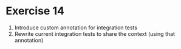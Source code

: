 # Exercise 14

1. Introduce custom annotation for integration tests
1. Rewrite current integration tests to share the context (using that annotation)

